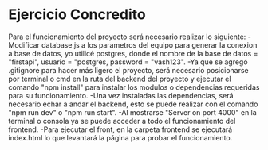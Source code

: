 # Ejercicio Concredito

Para el funcionamiento del proyecto será necesario realizar lo siguiente:
-Modificar database.js a los parametros del equipo para generar la conexion a base de datos, yo utilicé postgres, donde el nombre de la base de datos = "firstapi", usuario = "postgres, password = "vash123".
-Ya que se agregó .gitignore para hacer más ligero el proyecto, será necesario posicionarse por terminal o cmd en la ruta del backend del proyecto y ejecutar el comando "npm install" para instalar los modulos o dependencias requeridas para su funcionamiento.
-Una vez instaladas las dependencias, será necesario echar a andar el backend, esto se puede realizar con el comando "npm run dev" o "npm run start".
-Al mostrarse "Server on port 4000" en la terminal o consola ya se puede acceder a todo el funcionamiento del frontend.
-Para ejecutar el front, en la carpeta frontend se ejecutará index.html lo que levantará la página para probar el funcionamiento.